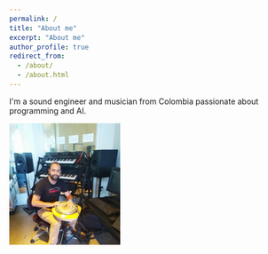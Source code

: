 ```yaml
---
permalink: /
title: "About me"
excerpt: "About me"
author_profile: true
redirect_from: 
  - /about/
  - /about.html
---
```


I'm a sound engineer and musician from Colombia passionate about programming and AI.

<img src="/images/jose_ccrma.jpg" width="200">



